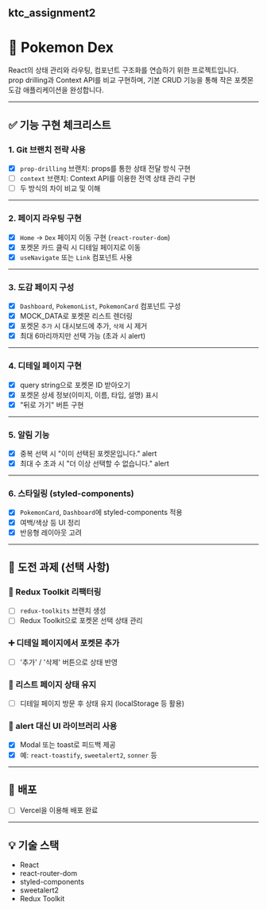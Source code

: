 ktc_assignment2
---
# 🧩 Pokemon Dex

React의 상태 관리와 라우팅, 컴포넌트 구조화를 연습하기 위한 프로젝트입니다.  
prop drilling과 Context API를 비교 구현하며, 기본 CRUD 기능을 통해 작은 포켓몬 도감 애플리케이션을 완성합니다.

---

## ✅ 기능 구현 체크리스트

### 1. Git 브랜치 전략 사용
- [x] `prop-drilling` 브랜치: props를 통한 상태 전달 방식 구현
- [ ] `context` 브랜치: Context API를 이용한 전역 상태 관리 구현
- [ ] 두 방식의 차이 비교 및 이해

---

### 2. 페이지 라우팅 구현
- [x] `Home` → `Dex` 페이지 이동 구현 (`react-router-dom`)
- [x] 포켓몬 카드 클릭 시 디테일 페이지로 이동
- [x] `useNavigate` 또는 `Link` 컴포넌트 사용

---

### 3. 도감 페이지 구성
- [x] `Dashboard`, `PokemonList`, `PokemonCard` 컴포넌트 구성
- [x] MOCK_DATA로 포켓몬 리스트 렌더링
- [x] 포켓몬 `추가` 시 대시보드에 추가, `삭제` 시 제거
- [x] 최대 6마리까지만 선택 가능 (초과 시 alert)

---

### 4. 디테일 페이지 구현
- [x] query string으로 포켓몬 ID 받아오기
- [x] 포켓몬 상세 정보(이미지, 이름, 타입, 설명) 표시
- [x] "뒤로 가기" 버튼 구현

---

### 5. 알림 기능
- [x] 중복 선택 시 "이미 선택된 포켓몬입니다." alert
- [x] 최대 수 초과 시 "더 이상 선택할 수 없습니다." alert

---

### 6. 스타일링 (styled-components)
- [x] `PokemonCard`, `Dashboard`에 styled-components 적용
- [x] 여백/색상 등 UI 정리
- [x] 반응형 레이아웃 고려

---

## 🧪 도전 과제 (선택 사항)

### 🔄 Redux Toolkit 리팩터링
- [ ] `redux-toolkits` 브랜치 생성
- [ ] Redux Toolkit으로 포켓몬 선택 상태 관리

### ➕ 디테일 페이지에서 포켓몬 추가
- [ ] '추가' / '삭제' 버튼으로 상태 반영

### 🔁 리스트 페이지 상태 유지
- [ ] 디테일 페이지 방문 후 상태 유지 (localStorage 등 활용)

### 💬 alert 대신 UI 라이브러리 사용
- [x] Modal 또는 toast로 피드백 제공  
- [x] 예: `react-toastify`, `sweetalert2`, `sonner` 등

---

## 🚀 배포
- [ ] Vercel을 이용해 배포 완료

---

## 💡 기술 스택
- React
- react-router-dom
- styled-components
- sweetalert2
- Redux Toolkit
